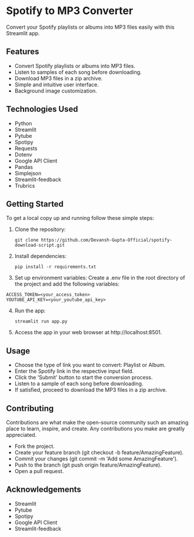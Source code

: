 # Spotify to MP3 Converter

Convert your Spotify playlists or albums into MP3 files easily with this Streamlit app.

## Features
- Convert Spotify playlists or albums into MP3 files.
- Listen to samples of each song before downloading.
- Download MP3 files in a zip archive.
- Simple and intuitive user interface.
- Background image customization.

## Technologies Used
- Python
- Streamlit
- Pytube
- Spotipy
- Requests
- Dotenv
- Google API Client
- Pandas
- Simplejson
- Streamlit-feedback
- Trubrics

## Getting Started
To get a local copy up and running follow these simple steps:

1. Clone the repository:

   ```
   git clone https://github.com/Devansh-Gupta-Official/spotify-download-script.git
   ```

2. Install dependencies:

   ```
   pip install -r requirements.txt
   ```

3. Set up environment variables:
Create a .env file in the root directory of the project and add the following variables:
```
ACCESS_TOKEN=<your_access_token>
YOUTUBE_API_KEY=<your_youtube_api_key>
```

4. Run the app:

   ```
   streamlit run app.py
   ```

5. Access the app in your web browser at http://localhost:8501.

## Usage
- Choose the type of link you want to convert: Playlist or Album.
- Enter the Spotify link in the respective input field.
- Click the 'Submit' button to start the conversion process.
- Listen to a sample of each song before downloading.
- If satisfied, proceed to download the MP3 files in a zip archive.

## Contributing
Contributions are what make the open-source community such an amazing place to learn, inspire, and create. Any contributions you make are greatly appreciated.

- Fork the project.
- Create your feature branch (git checkout -b feature/AmazingFeature).
- Commit your changes (git commit -m 'Add some AmazingFeature').
- Push to the branch (git push origin feature/AmazingFeature).
- Open a pull request.

## Acknowledgements
- Streamlit
- Pytube
- Spotipy
- Google API Client
- Streamlit-feedback

